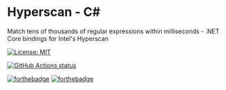 # Hyperscan - C#

Match tens of thousands of regular expressions within milliseconds - .NET Core bindings for Intel's Hyperscan

[![License: MIT](https://img.shields.io/badge/License-MIT-yellow.svg)](https://github.com/bbougot/Hyperscan-csharp/blob/master/LICENSE)
<p align="left">
  <a href="https://github.com/bbougot/Hyperscan-csharp/actions"><img alt="GitHub Actions status" src="https://github.com/bbougot/Hyperscan-csharp/workflows/Build%20%26%20Test/badge.svg"></a>
</p>

[![forthebadge](http://forthebadge.com/images/badges/made-with-c-sharp.svg)](http://forthebadge.com) [![forthebadge](http://forthebadge.com/images/badges/built-with-love.svg)](http://forthebadge.com)



